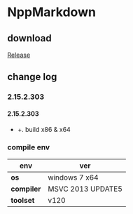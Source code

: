 ﻿# NppMarkdown

## download

[Release](https://github.com/JetNpp/NppMarkdown/tree/master/bin "Release")

## change log

### 2.15.2.303
#### 2.15.2.303
- +. build x86 & x64

### compile env
|env   | ver|
| - | - |
|__os__|windows 7 x64|
|__compiler__|MSVC 2013 UPDATE5|
|__toolset__|v120|
